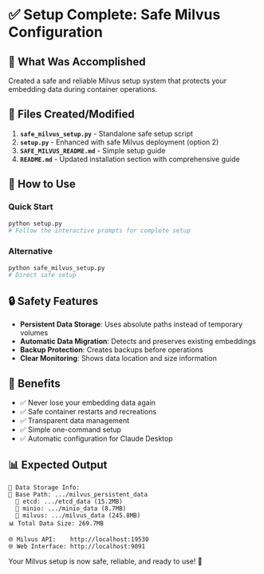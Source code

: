 # ✅ Setup Complete: Safe Milvus Configuration

## 🎯 What Was Accomplished

Created a safe and reliable Milvus setup system that protects your embedding data during container operations.

## 📁 Files Created/Modified

1. **`safe_milvus_setup.py`** - Standalone safe setup script
2. **`setup.py`** - Enhanced with safe Milvus deployment (option 2)
3. **`SAFE_MILVUS_README.md`** - Simple setup guide
4. **`README.md`** - Updated installation section with comprehensive guide

## 🚀 How to Use

### Quick Start
```bash
python setup.py
# Follow the interactive prompts for complete setup
```

### Alternative
```bash
python safe_milvus_setup.py
# Direct safe setup
```

## 🔒 Safety Features

- **Persistent Data Storage**: Uses absolute paths instead of temporary volumes
- **Automatic Data Migration**: Detects and preserves existing embeddings
- **Backup Protection**: Creates backups before operations
- **Clear Monitoring**: Shows data location and size information

## 🎉 Benefits

- ✅ Never lose your embedding data again
- ✅ Safe container restarts and recreations
- ✅ Transparent data management
- ✅ Simple one-command setup
- ✅ Automatic configuration for Claude Desktop

## 📊 Expected Output

```
💾 Data Storage Info:
📂 Base Path: .../milvus_persistent_data
  📁 etcd: .../etcd_data (15.2MB)
  📁 minio: .../minio_data (8.7MB)
  📁 milvus: .../milvus_data (245.8MB)
📊 Total Data Size: 269.7MB

🌐 Milvus API:    http://localhost:19530
🌐 Web Interface: http://localhost:9091
```

Your Milvus setup is now safe, reliable, and ready to use! 🎊
